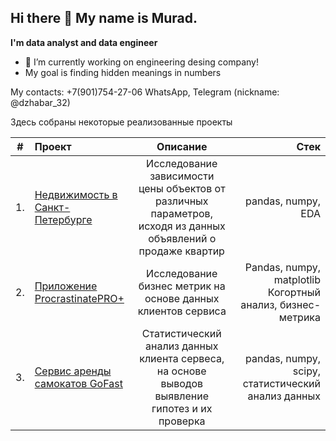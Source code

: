 ## Hi there 👋 My name is Murad.
**I'm data analyst and data engineer**
- 🔭 I’m currently working on engineering desing company!
- My goal is finding hidden meanings in numbers

My contacts: +7(901)754-27-06 WhatsApp, Telegram (nickname: @dzhabar_32)

Здесь собраны некоторые реализованные проекты

| # | Проект  | Описание | Стек |
|---|:------------- |:---------------:| -------------:|
|1. | [Недвижимость в Санкт-Петербурге](https://github.com/KhadzhimuradRadzhabov/KhadzhimuradRadzhabov/blob/main/ProjectSaintPetersburg/Недвижимость%20в%20Санкт-Петербурге.ipynb) | Исследование зависимости цены объектов от различных параметров, исходя из данных объявлений о продаже квартир | pandas, numpy, EDA |
|2. | [Приложение ProcrastinatePRO+](https://github.com/KhadzhimuradRadzhabov/KhadzhimuradRadzhabov/blob/main/ProcrastinatePRO%2B/ProcrastinatePro%2B.ipynb) | Исследование бизнес метрик на основе данных клиентов сервиса | Pandas, numpy, matplotlib Когортный анализ, бизнес-метрика |
|3. | [Сервис аренды самокатов GoFast](https://github.com/KhadzhimuradRadzhabov/KhadzhimuradRadzhabov/blob/main/GoFast/Сервис%20GoFast%20.ipynb) | Статистический анализ данных клиента сервеса, на основе выводов выявление гипотез и их проверка | pandas, numpy, scipy, статистический анализ данных |

<!--
**KhadzhimuradRadzhabov/KhadzhimuradRadzhabov** is a ✨ _special_ ✨ repository because its `README.md` (this file) appears on your GitHub profile.

Here are some ideas to get you started:

- 🔭 I’m currently working on ...
- 🌱 I’m currently learning ...
- 👯 I’m looking to collaborate on ...
- 🤔 I’m looking for help with ...
- 💬 Ask me about ...
- 📫 How to reach me: ...
- 😄 Pronouns: ...
- ⚡ Fun fact: ...
-->
